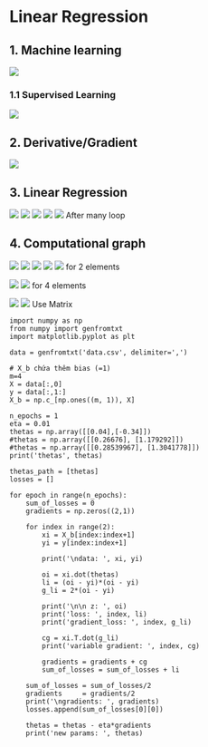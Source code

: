 # Linear Regression
## 1. Machine learning
![](https://i.imgur.com/wh51FTO.png)

### 1.1 Supervised Learning
![](https://i.imgur.com/CajH4OX.png)

## 2. Derivative/Gradient
![](https://i.imgur.com/ChOrFub.png)

## 3. Linear Regression
![](https://i.imgur.com/GD2GxdX.png)
![](https://i.imgur.com/WkGuKCc.png)
![](https://i.imgur.com/GCveHwF.png)
![](https://i.imgur.com/jxGUtmU.png)
![](https://i.imgur.com/zFHlNVJ.png)
After many loop

## 4. Computational graph
![](https://i.imgur.com/C9mA4OR.png)
![](https://i.imgur.com/Ca8QvbU.png)
![](https://i.imgur.com/O0jM0nR.png)
![](https://i.imgur.com/HYGVVsJ.png)
![](https://i.imgur.com/HWqdgIk.png)
for 2 elements

![](https://i.imgur.com/V8KVYlC.png)
![](https://i.imgur.com/NIFJN6P.png)
for 4 elements

![](https://i.imgur.com/46ptnXj.png)
![](https://i.imgur.com/m1zpFK0.png)
Use Matrix

```python=
import numpy as np
from numpy import genfromtxt
import matplotlib.pyplot as plt

data = genfromtxt('data.csv', delimiter=',')

# X_b chứa thêm bias (=1)
m=4
X = data[:,0]
y = data[:,1:]
X_b = np.c_[np.ones((m, 1)), X]

n_epochs = 1
eta = 0.01
thetas = np.array([[0.04],[-0.34]])
#thetas = np.array([[0.26676], [1.179292]])
#thetas = np.array([[0.28539967], [1.3041778]])
print('thetas', thetas)

thetas_path = [thetas]
losses = []

for epoch in range(n_epochs):
    sum_of_losses = 0
    gradients = np.zeros((2,1))
    
    for index in range(2):
        xi = X_b[index:index+1]
        yi = y[index:index+1]
        
        print('\ndata: ', xi, yi)

        oi = xi.dot(thetas)
        li = (oi - yi)*(oi - yi)        
        g_li = 2*(oi - yi)
        
        print('\n\n z: ', oi)
        print('loss: ', index, li)
        print('gradient_loss: ', index, g_li)
        
        cg = xi.T.dot(g_li)
        print('variable gradient: ', index, cg)
        
        gradients = gradients + cg
        sum_of_losses = sum_of_losses + li
    
    sum_of_losses = sum_of_losses/2
    gradients     = gradients/2
    print('\ngradients: ', gradients)
    losses.append(sum_of_losses[0][0]) 
        
    thetas = thetas - eta*gradients
    print('new params: ', thetas)

```